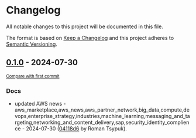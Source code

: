 # Changelog

All notable changes to this project will be documented in this file.

The format is based on [Keep a Changelog](http://keepachangelog.com/en/1.0.0/)
and this project adheres to [Semantic Versioning](http://semver.org/spec/v2.0.0.html).

<!-- insertion marker -->
## [0.1.0](https://github.com/tsypuk/aws-news/releases/tag/ver-2024-07-300.1.0) - 2024-07-30

<small>[Compare with first commit](https://github.com/tsypuk/aws-news/compare/b535ccb4911eea5f507d8de27c4c49114e4d9c19...ver-2024-07-30)</small>

### Docs

- updated AWS news - aws_marketplace,aws_news,aws_partner_network,big_data,compute,devops,enterprise_strategy,industries,machine_learning,messaging_and_targeting,networking_and_content_delivery,sap,security_identity_complience - 2024-07-30 ([04118d6](https://github.com/tsypuk/aws-news/commit/04118d674bf162f1ca1b1f6f4b55e10b06219d52) by Roman Tsypuk).

